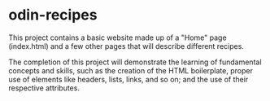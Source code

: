 # odin-recipes

This project contains a basic website made up of a "Home" page (index.html) and a few other pages that will describe different recipes.

The completion of this project will demonstrate the learning of fundamental concepts and skills, such as the creation of the HTML boilerplate, proper use of elements like headers, lists, links, and so on; and the use of their respective attributes.